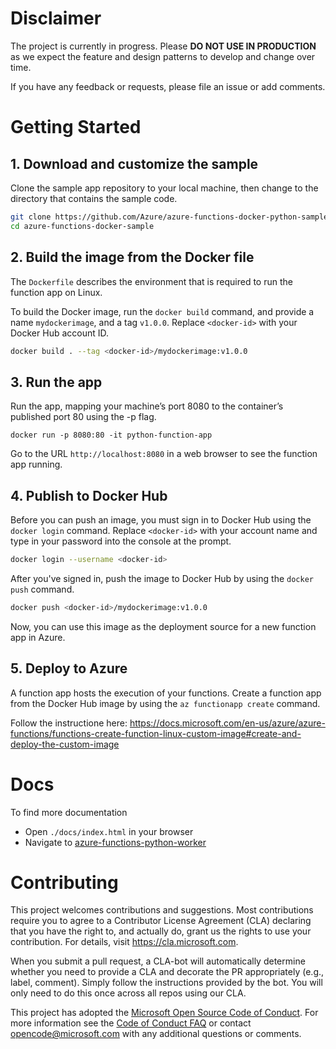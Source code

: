 
# Disclaimer

The project is currently in progress. Please **DO NOT USE IN PRODUCTION** as we expect the feature and design patterns to develop and change over time. 

If you have any feedback or requests, please file an issue or add comments.


# Getting Started

## 1. Download and customize the sample

Clone the sample app repository to your local machine, then change to the directory that contains the sample code.
```bash
git clone https://github.com/Azure/azure-functions-docker-python-sample.git
cd azure-functions-docker-sample
```

## 2. Build the image from the Docker file
The `Dockerfile` describes the environment that is required to run the function app on Linux.

To build the Docker image, run the `docker build` command, and provide a name `mydockerimage`, and a tag `v1.0.0`. Replace `<docker-id>` with your Docker Hub account ID.
```bash
docker build . --tag <docker-id>/mydockerimage:v1.0.0
```

## 3. Run the app

Run the app, mapping your machine’s port 8080 to the container’s published port 80 using the -p flag.

```shell
docker run -p 8080:80 -it python-function-app
```

Go to the URL `http://localhost:8080` in a web browser to see the function app running. 


## 4. Publish to Docker Hub
Before you can push an image, you must sign in to Docker Hub using the `docker login` command. Replace `<docker-id>` with your account name and type in your password into the console at the prompt.
```bash
docker login --username <docker-id>
```
After you've signed in, push the image to Docker Hub by using the `docker push` command.
```bash
docker push <docker-id>/mydockerimage:v1.0.0
```
Now, you can use this image as the deployment source for a new function app in Azure.

## 5. Deploy to Azure
A function app hosts the execution of your functions. Create a function app from the Docker Hub image by using the `az functionapp create` command. 

Follow the instructione here:
https://docs.microsoft.com/en-us/azure/azure-functions/functions-create-function-linux-custom-image#create-and-deploy-the-custom-image
 

# Docs 

To find more documentation

- Open `./docs/index.html` in your browser
- Navigate to [azure-functions-python-worker](https://github.com/Azure/azure-functions-python-worker)


# Contributing

This project welcomes contributions and suggestions.  Most contributions require you to agree to a
Contributor License Agreement (CLA) declaring that you have the right to, and actually do, grant us
the rights to use your contribution. For details, visit https://cla.microsoft.com.

When you submit a pull request, a CLA-bot will automatically determine whether you need to provide
a CLA and decorate the PR appropriately (e.g., label, comment). Simply follow the instructions
provided by the bot. You will only need to do this once across all repos using our CLA.

This project has adopted the [Microsoft Open Source Code of Conduct](https://opensource.microsoft.com/codeofconduct/).
For more information see the [Code of Conduct FAQ](https://opensource.microsoft.com/codeofconduct/faq/) or
contact [opencode@microsoft.com](mailto:opencode@microsoft.com) with any additional questions or comments.
